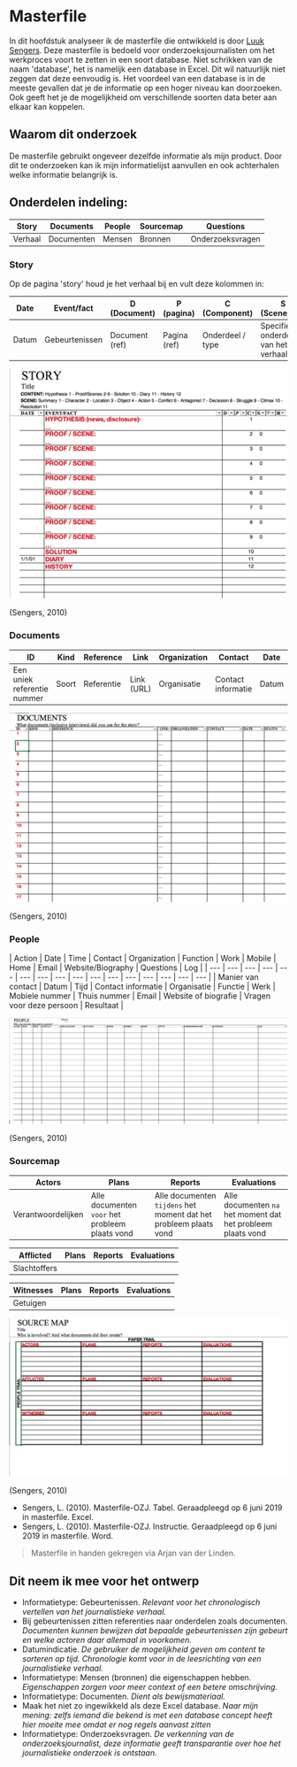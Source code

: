 # Masterfile


In dit hoofdstuk analyseer ik de masterfile die ontwikkeld is door [Luuk Sengers](https://www.luuksengers.nl). Deze masterfile is bedoeld voor onderzoeksjournalisten om het werkproces voort te zetten in een soort database. Niet schrikken van de naam 'database', het is namelijk een database in Excel. Dit wil natuurlijk niet zeggen dat deze eenvoudig is. Het voordeel van een database is in de meeste gevallen dat je de informatie op een hoger niveau kan doorzoeken. Ook geeft het je de mogelijkheid om verschillende soorten data beter aan elkaar kan koppelen.


## Waarom dit onderzoek
De masterfile gebruikt ongeveer dezelfde informatie als mijn product. Door dit te onderzoeken kan ik mijn informatielijst aanvullen en ook achterhalen welke informatie belangrijk is.


## Onderdelen indeling:
| Story | Documents | People | Sourcemap | Questions |
| --- | --- | --- | --- | --- |
| Verhaal | Documenten | Mensen | Bronnen | Onderzoeksvragen |

### Story
Op de pagina 'story' houd je het verhaal bij en vult deze kolommen in:

| Date | Event/fact | D (Document) | P (pagina) | C (Component) | S (Scenepart) | ? (check) | R (Ranking) |
| --- | --- | --- | --- | --- | --- | --- | --- |
| Datum | Gebeurtenissen | Document (ref) | Pagina (ref) | Onderdeel / type | Specifiek onderdeel van het verhaal | Gecontroleerd op de waarheid | Prioriteit |

![Masterfile story](content/story.png)

(Sengers, 2010)

### Documents

| ID | Kind | Reference | Link | Organization | Contact | Date | Status |
| --- | --- | --- | --- | --- | --- | --- | --- |
| Een uniek referentie nummer | Soort | Referentie | Link (URL) | Organisatie | Contact informatie | Datum | Status |

![Masterfile documents](content/documents.png)

(Sengers, 2010)

### People

| Action | Date | Time | Contact | Organization | Function | Work | Mobile | Home | Email | Website/Biography | Questions | Log |
| --- | --- | --- | --- | --- | --- | --- | --- | --- | --- | --- | --- | --- | --- | --- | --- |
| Manier van contact  | Datum | Tijd | Contact informatie | Organisatie | Functie | Werk | Mobiele nummer | Thuis nummer | Email | Website of biografie | Vragen voor deze persoon | Resultaat |

![Masterfile people](content/people.png)

(Sengers, 2010)

### Sourcemap

| Actors | Plans | Reports | Evaluations |
| --- | --- | --- | --- |
| Verantwoordelijken | Alle documenten `voor` het probleem plaats vond | Alle documenten `tijdens` het moment dat het probleem plaats vond | Alle documenten `na` het moment dat het probleem plaats vond |

| Afflicted | Plans | Reports | Evaluations |
| --- | --- | --- | --- |
| Slachtoffers | | | |

| Witnesses | Plans | Reports | Evaluations |
| --- | --- | --- | --- |
| Getuigen | | | |

![Masterfile sourcemap](content/sourcemap.png)

(Sengers, 2010)



* Sengers, L. (2010). Masterfile-OZJ. Tabel. Geraadpleegd op 6 juni 2019 in masterfile. Excel.
* Sengers, L. (2010). Masterfile-OZJ. Instructie. Geraadpleegd op 6 juni 2019 in masterfile. Word.

> Masterfile in handen gekregen via Arjan van der Linden.

## Dit neem ik mee voor het ontwerp
* Informatietype: Gebeurtenissen. *Relevant voor het chronologisch vertellen van het journalistieke verhaal.*
* Bij gebeurtenissen zitten referenties naar onderdelen zoals documenten. *Documenten kunnen bewijzen dat bepaalde gebeurtenissen zijn gebeurt en welke actoren daar allemaal in voorkomen.*
* Datumindicatie. *De gebruiker de mogelijkheid geven om content te sorteren op tijd. Chronologie komt voor in de leesrichting van een journalistieke verhaal.*
* Informatietype: Mensen (bronnen) die eigenschappen hebben. *Eigenschappen zorgen voor meer context of een betere omschrijving.*
* Informatietype: Documenten. *Dient als bewijsmateriaal.*
* Maak het niet zo ingewikkeld als deze Excel database. *Naar mijn mening: zelfs iemand die bekend is met een database concept heeft hier moeite mee omdat er nog regels aanvast zitten*
* Informatietype: Onderzoeksvragen. *De verkenning van de onderzoeksjournalist, deze informatie geeft transparantie over hoe het journalistieke onderzoek is ontstaan.*